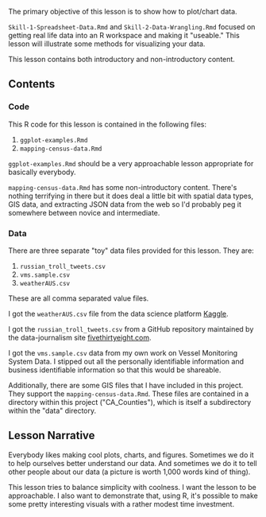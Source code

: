 The primary objective of this lesson is to show how to plot/chart data.

`Skill-1-Spreadsheet-Data.Rmd` and `Skill-2-Data-Wrangling.Rmd` focused
on getting real life data into an R workspace and making it "useable."
This lesson will illustrate some methods for visualizing your data.

This lesson contains both introductory and non-introductory content.

Contents
--------

### Code

This R code for this lesson is contained in the following files:

1.  `ggplot-examples.Rmd`
2.  `mapping-census-data.Rmd`

`ggplot-examples.Rmd` should be a very approachable lesson appropriate
for basically everybody.

`mapping-census-data.Rmd` has some non-introductory content. There's
nothing terrifying in there but it does deal a little bit with spatial
data types, GIS data, and extracting JSON data from the web so I'd
probably peg it somewhere between novice and intermediate.

### Data

There are three separate "toy" data files provided for this lesson. They
are:

1.  `russian_troll_tweets.csv`
2.  `vms.sample.csv`
3.  `weatherAUS.csv`

These are all comma separated value files.

I got the `weatherAUS.csv` file from the data science platform
[Kaggle](https://www.kaggle.com/).

I got the `russian_troll_tweets.csv` from a GitHub repository maintained
by the data-journalism site
[fivethirtyeight.com](https://fivethirtyeight.com/).

I got the `vms.sample.csv` data from my own work on Vessel Monitoring
System Data. I stipped out all the personally identifiable information
and business identifiable information so that this would be shareable.

Additionally, there are some GIS files that I have included in this
project. They support the `mapping-census-data.Rmd`. These files are
contained in a directory within this project ("CA\_Counties"), which is
itself a subdirectory within the "data" directory.

Lesson Narrative
----------------

Everybody likes making cool plots, charts, and figures. Sometimes we do
it to help ourselves better understand our data. And sometimes we do it
to tell other people about our data (a picture is worth 1,000 words kind
of thing).

This lesson tries to balance simplicity with coolness. I want the lesson
to be approachable. I also want to demonstrate that, using R, it's
possible to make some pretty interesting visuals with a rather modest
time investment.
